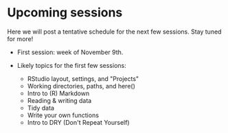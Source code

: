 
# Upcoming sessions

Here we will post a tentative schedule for the next few sessions. Stay tuned for more! 

- First session: week of November 9th.

- Likely topics for the first few sessions: 
  - RStudio layout, settings, and "Projects"
  - Working directories, paths, and here()
  - Intro to (R) Markdown
  - Reading & writing data
  - Tidy data
  - Write your own functions
  - Intro to DRY (Don't Repeat Yourself)


<br/> <br/> <br/> <br/>
